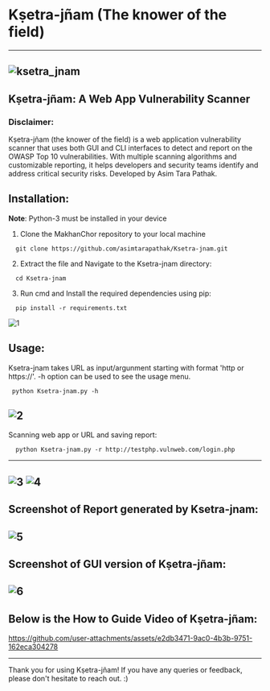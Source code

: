 # Kṣetra-jñam (The knower of the field)

---
![ksetra_jnam](https://github.com/user-attachments/assets/e36088ca-7182-4e45-acc7-67004e419531)
---
## Kṣetra-jñam: A Web App Vulnerability Scanner

### Disclaimer:

Kṣetra-jñam (the knower of the field) is a web application vulnerability scanner that uses both GUI and CLI interfaces to detect and report on the OWASP Top 10 vulnerabilities. With multiple scanning algorithms and customizable reporting, it helps developers and security teams identify and address critical security risks. Developed by Asim Tara Pathak.

## Installation:

**Note**: Python-3 must be installed in your device

1. Clone the MakhanChor repository to your local machine
```
  git clone https://github.com/asimtarapathak/Ksetra-jnam.git 
```
2. Extract the file and Navigate to the Ksetra-jnam directory:
```
  cd Ksetra-jnam
```
3. Run cmd and Install the required dependencies using pip:
```
  pip install -r requirements.txt
```
![1](https://github.com/user-attachments/assets/e44c7add-e230-4b56-bce6-98e8190a447f)


## Usage:

Ksetra-jnam takes URL as input/argunment starting with format 'http or https://'. -h option can be used to see the usage menu.
```
 python Ksetra-jnam.py -h
```

![2](https://github.com/user-attachments/assets/e3b17c56-ae8e-4073-8235-b5a97f5f173e)
---

Scanning web app or URL and saving report:
```
  python Ksetra-jnam.py -r http://testphp.vulnweb.com/login.php
```
---
![3](https://github.com/user-attachments/assets/4181aa96-275d-4929-b4e4-12a0c31bf841)
![4](https://github.com/user-attachments/assets/32c3a14b-43f8-422d-99a0-6506a028c1ac)
---

Screenshot of Report generated by Ksetra-jnam:
---
![5](https://github.com/user-attachments/assets/ec9a30a9-7353-4ae7-9f95-293d56d9463b)
---

**Screenshot of GUI version of Kṣetra-jñam:**
---
![6](https://github.com/user-attachments/assets/bab5211d-c5cd-4f85-8802-39a8e41c08c4)
---


**Below is the How to Guide Video of Kṣetra-jñam:**
---

https://github.com/user-attachments/assets/e2db3471-9ac0-4b3b-9751-162eca304278

---

Thank you for using Kṣetra-jñam! If you have any queries or feedback, please don't hesitate to reach out. :)
